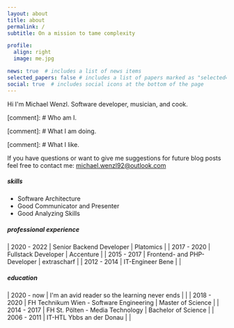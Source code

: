 ```yaml
---
layout: about
title: about
permalink: /
subtitle: On a mission to tame complexity

profile:
  align: right
  image: me.jpg

news: true  # includes a list of news items
selected_papers: false # includes a list of papers marked as "selected={true}"
social: true  # includes social icons at the bottom of the page
---
```


Hi I'm Michael Wenzl. Software developer, musician, and cook. 

[comment]: # Who am I.

[comment]: # What I am doing.

[comment]: # What I like.

If you have questions or want to give me suggestions for future blog posts feel free to contact me: <a href="mailto:michael.wenzl92@outlook.com">michael.wenzl92@outlook.com</a>

##### skills

* Software Architecture
* Good Communicator and Presenter
* Good Analyzing Skills

##### professional experience

| 2020 - 2022 | Senior Backend Developer    | Platomics   |
| 2017 - 2020 | Fullstack Developer         | Accenture   |
| 2015 - 2017 | Frontend- and PHP-Developer | extrascharf |
| 2012 - 2014 | IT-Engineer	Bene            |             |

##### education

| 2020 - now  | I'm an avid reader so the learning never ends |                     |
| 2018 - 2020 | FH Technikum Wien - Software Engineering      | Master of Science   |
| 2014 - 2017 | FH St. Pölten - Media Technology              | Bachelor of Science |
| 2006 - 2011 | IT-HTL Ybbs an der Donau                      |                     |

